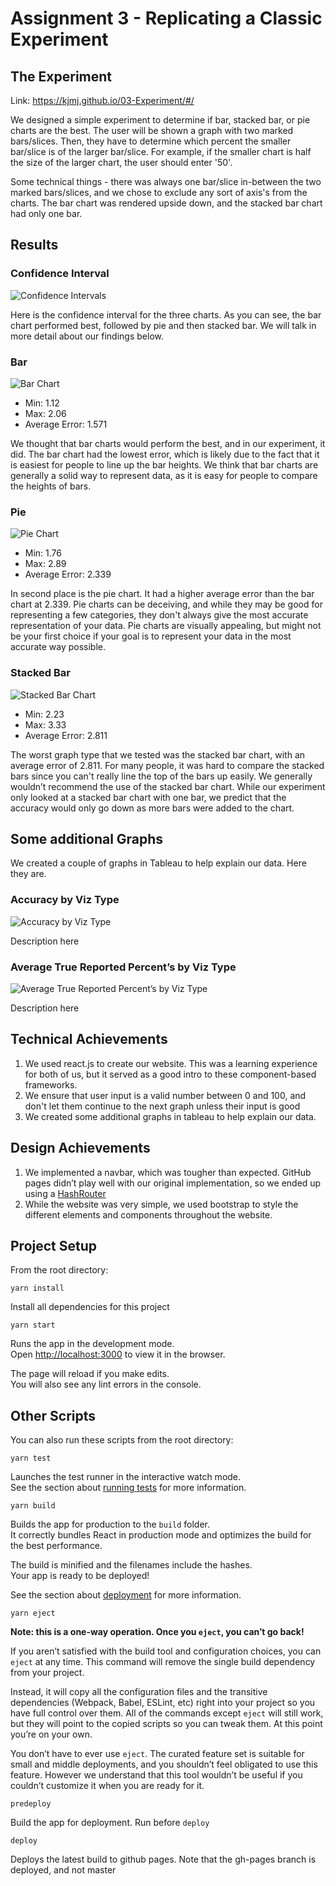 # Assignment 3 - Replicating a Classic Experiment  

## The Experiment
Link: https://kjmj.github.io/03-Experiment/#/

We designed a simple experiment to determine if bar, stacked bar, or pie charts are the best. The user will be shown a graph with two marked bars/slices. Then, they have to determine which percent the smaller bar/slice is of the larger bar/slice. For example, if the smaller chart is half the size of the larger chart, the user should enter '50'.

Some technical things - there was always one bar/slice in-between the two marked bars/slices, and we chose to exclude any sort of axis's from the charts. The bar chart was rendered upside down, and the stacked bar chart had only one bar. 

## Results

### Confidence Interval
![Confidence Intervals](Experiment-R/Confidence%20Intervals.png)

Here is the confidence interval for the three charts. As you can see, the bar chart performed best, followed by pie and then stacked bar. We will talk in more detail about our findings below.

### Bar
![Bar Chart](assets/bar.png)
- Min: 1.12
- Max: 2.06
- Average Error: 1.571

We thought that bar charts would perform the best, and in our experiment, it did. The bar chart had the lowest error, which is likely due to the fact that it is easiest for people to line up the bar heights. We think that bar charts are generally a solid way to represent data, as it is easy for people to compare the heights of bars.

### Pie
![Pie Chart](assets/pie.png)
- Min: 1.76
- Max: 2.89
- Average Error: 2.339

In second place is the pie chart. It had a higher average error than the bar chart at 2.339. Pie charts can be deceiving, and while they may be good for representing a few categories, they don't always give the most accurate representation of your data. Pie charts are visually appealing, but might not be your first choice if your goal is to represent your data in the most accurate way possible.

### Stacked Bar
![Stacked Bar Chart](assets/stacked-bar.png)
- Min: 2.23
- Max: 3.33
- Average Error: 2.811

The worst graph type that we tested was the stacked bar chart, with an average error of 2.811. For many people, it was hard to compare the stacked bars since you can't really line the top of the bars up easily. We generally wouldn’t recommend the use of the stacked bar chart. While our experiment only looked at a stacked bar chart with one bar, we predict that the accuracy would only go down as more bars were added to the chart.

## Some additional Graphs

We created a couple of graphs in Tableau to help explain our data. Here they are.

### Accuracy by Viz Type
![Accuracy by Viz Type](Tableau/Accuracy%20by%20vizType.png)

Description here

### Average True Reported Percent’s by Viz Type
![Average True Reported Percent’s by Viz Type](Tableau/Average%20TrueReported%20Percents%20by%20vizType.png)

Description here

## Technical Achievements
1. We used react.js to create our website. This was a learning experience for both of us, but it served as a good intro to these component-based frameworks.
2. We ensure that user input is a valid number between 0 and 100, and don't let them continue to the next graph unless their input is good
3. We created some additional graphs in tableau to help explain our data.

## Design Achievements
1. We implemented a navbar, which was tougher than expected. GitHub pages didn’t play well with our original implementation, so we ended up using a [HashRouter](https://reacttraining.com/react-router/web/api/HashRouter)
2. While the website was very simple, we used bootstrap to style the different elements and components throughout the website.

## Project Setup

From the root directory:

`yarn install`

Install all dependencies for this project

`yarn start`

Runs the app in the development mode.<br />
Open [http://localhost:3000](http://localhost:3000) to view it in the browser.

The page will reload if you make edits.<br />
You will also see any lint errors in the console.

## Other Scripts

You can also run these scripts from the root directory:

`yarn test`

Launches the test runner in the interactive watch mode.<br />
See the section about [running tests](https://facebook.github.io/create-react-app/docs/running-tests) for more information.

`yarn build`

Builds the app for production to the `build` folder.<br />
It correctly bundles React in production mode and optimizes the build for the best performance.

The build is minified and the filenames include the hashes.<br />
Your app is ready to be deployed!

See the section about [deployment](https://facebook.github.io/create-react-app/docs/deployment) for more information.

`yarn eject`

**Note: this is a one-way operation. Once you `eject`, you can’t go back!**

If you aren’t satisfied with the build tool and configuration choices, you can `eject` at any time. This command will remove the single build dependency from your project.

Instead, it will copy all the configuration files and the transitive dependencies (Webpack, Babel, ESLint, etc) right into your project so you have full control over them. All of the commands except `eject` will still work, but they will point to the copied scripts so you can tweak them. At this point you’re on your own.

You don’t have to ever use `eject`. The curated feature set is suitable for small and middle deployments, and you shouldn’t feel obligated to use this feature. However we understand that this tool wouldn’t be useful if you couldn’t customize it when you are ready for it.

`predeploy`

Build the app for deployment. Run before `deploy`

`deploy`

Deploys the latest build to github pages. Note that the gh-pages branch is deployed, and not master

